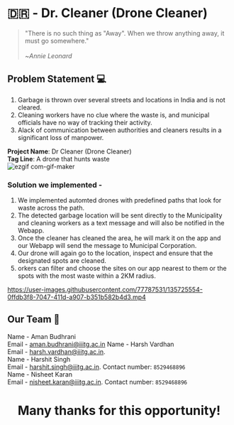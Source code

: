 # 🇩🇷 - Dr. Cleaner (Drone Cleaner)
>"There is no such thing as "Away". When we throw anything away, it must go somewhere." <br />                                                  
                                                                ~_Annie Leonard_    <br />
                                                                
## Problem Statement  💻<br />

1)  Garbage is thrown over several streets and locations in India and is not cleared.
2)  Cleaning workers have no clue where the waste is, and municipal officials have no way of tracking their activity.
3)  Alack of communication between authorities and cleaners results in a significant loss of manpower.

**Project Name**:  Dr Cleaner (Drone Cleaner) <br />
**Tag Line**:   A drone that hunts waste<br />
![ezgif com-gif-maker](https://user-images.githubusercontent.com/77198067/211177467-16a5a05c-6102-46be-8a78-b6401c2976db.gif)


### Solution we implemented -
1) We implemented automted drones with predefined paths that look for waste across the path.
2) The detected garbage location will be sent directly to the Municipality and cleaning workers as a text message and will also be notified in the Webapp.
3) Once the cleaner has cleaned the area, he will mark it on the app and our Webapp will send the message to Municipal Corporation.
4) Our drone will again go to the location, inspect and ensure that the designated spots are cleaned.  
5) orkers can filter and choose the sites on our app nearest to them or the spots with the most waste within a 2KM radius.


https://user-images.githubusercontent.com/77787531/135725554-0ffdb3f8-7047-411d-a907-b351b582b4d3.mp4


## Our Team  🎳<br />
Name - Aman Budhrani<br />
Email - aman.budhrani@iiitg.ac.in
Name - Harsh Vardhan <br />
Email - harsh.vardhan@iiitg.ac.in. <br />
Name - Harshit Singh <br />
Email - harshit.singh@iiitg.ac.in.  Contact number: `8529468896` <br />
Name - Nisheet Karan <br />
Email - nisheet.karan@iiitg.ac.in.  Contact number: `8529468896` <br />



<div align="center">
<h1>   Many thanks for this opportunity!  
 </h1>                                                


